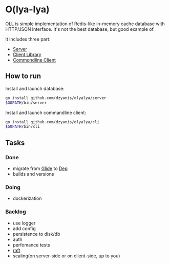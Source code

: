 # O(lya-lya)

OLL is simple implementation of Redis-like in-memory cache database with HTTP/JSON interface.
It's not the best database, but good example of.

It includes three part:
- [Server](apps/server/API.md)
- [Client Library](pkg/client/)
- [Commondline Client](apps/client/COMMANDS.md)


## How to run
Install and launch database:
```bash
go install github.com/dzyanis/olyalya/server
$GOPATH/bin/server
```

Install and launch commandline client:
```bash
go install github.com/dzyanis/olyalya/cli
$GOPATH/bin/cli
```

## Tasks
### Done
- migrate from [Glide](http://bumptech.github.io/glide/) to [Dep](https://github.com/golang/dep)
- builds and versions
### Doing
- dockerization
### Backlog
- use logger
- add config
- persistence to disk/db
- auth
- perfomance tests
- [raft](https://raft.github.io/)
- scaling(on server-side or on client-side, up to you)
